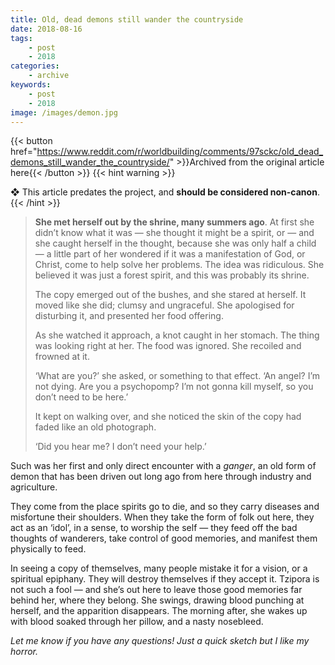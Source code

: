 ```yaml
---
title: Old, dead demons still wander the countryside
date: 2018-08-16
tags:
    - post
    - 2018
categories:
    - archive
keywords:
    - post
    - 2018
image: /images/demon.jpg
---
```

{{< button href="https://www.reddit.com/r/worldbuilding/comments/97sckc/old_dead_demons_still_wander_the_countryside/" >}}Archived from the original article here{{< /button >}}
{{< hint warning >}}

❖ This article predates the project, and **should be considered non-canon**.
{{< /hint >}}

>**She met herself out by the shrine, many summers ago**. At first she didn’t know what it was  —  she thought it might be a spirit, or  —  and she caught herself in the thought, because she was only half a child  —  a little part of her wondered if it was a manifestation of God, or Christ, come to help solve her problems. The idea was ridiculous. She believed it was just a forest spirit, and this was probably its shrine.  
>  
>The copy emerged out of the bushes, and she stared at herself. It moved like she did; clumsy and ungraceful. She apologised for disturbing it, and presented her food offering.  
>  
>As she watched it approach, a knot caught in her stomach. The thing was looking right at her. The food was ignored. She recoiled and frowned at it.  
>  
>‘What are you?’ she asked, or something to that effect. ‘An angel? I’m not dying. Are you a psychopomp? I’m not gonna kill myself, so you don’t need to be here.’  
>  
>It kept on walking over, and she noticed the skin of the copy had faded like an old photograph.  
>  
>‘Did you hear me? I don’t need your help.’

Such was her first and only direct encounter with a *ganger*, an old form of demon that has been driven out long ago from here through industry and agriculture.

They come from the place spirits go to die, and so they carry diseases and misfortune their shoulders. When they take the form of folk out here, they act as an ‘idol’, in a sense, to worship the self  —  they feed off the bad thoughts of wanderers, take control of good memories, and manifest them physically to feed.

In seeing a copy of themselves, many people mistake it for a vision, or a spiritual epiphany. They will destroy themselves if they accept it. Tzipora is not such a fool  —  and she’s out here to leave those good memories far behind her, where they belong. She swings, drawing blood punching at herself, and the apparition disappears. The morning after, she wakes up with blood soaked through her pillow, and a nasty nosebleed.

*Let me know if you have any questions! Just a quick sketch but I like my horror.*
